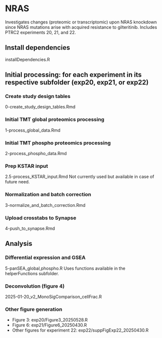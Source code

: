 # NRAS
Investigates changes (proteomic or transcriptomic) upon NRAS knockdown since
NRAS mutations arise with acquired resistance to gilteritinib. Includes PTRC2
experiments 20, 21, and 22.

## Install dependencies
installDependencies.R

## Initial processing: for each experiment in its respective subfolder (exp20, exp21, or exp22)
### Create study design tables
0-create_study_design_tables.Rmd

### Initial TMT global proteomics processing
1-process_global_data.Rmd

### Initial TMT phospho proteomics processing
2-process_phospho_data.Rmd

### Prep KSTAR input
2.5-process_KSTAR_input.Rmd
Not currently used but available in case of future need.

### Normalization and batch correction
3-normalize_and_batch_correction.Rmd

### Upload crosstabs to Synapse
4-push_to_synapse.Rmd

## Analysis
### Differential expression and GSEA
5-panSEA_global,phospho.R
Uses functions available in the helperFunctions subfolder.

### Deconvolution (figure 4)
2025-01-20_v2_MonoSigComparison_cellFrac.R

### Other figure generation
- Figure 3: exp20/Figure3_20250528.R
- Figure 6: exp21/Figure6_20250430.R
- Other figures for experiment 22: exp22/suppFigExp22_20250430.R
